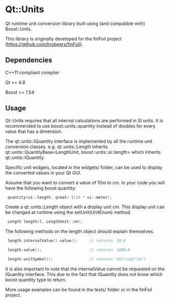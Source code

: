 Qt::Units
=========

Qt runtime unit conversion library built using (and compatible with) Boost::Units.

This library is originally developed for the finFoil project (https://github.com/hrobeers/finFoil).


## Dependencies

C++11 compliant compiler

Qt >= 4.8

Boost >= 1.54


## Usage

Qt::Units requires that all internal calculations are performed in SI units.
It is recommended to use boost::units::quantity<T> instead of doubles for every value that has a dimension.

The qt::units::IQuantity interface is implemented by all the runtime unit conversion classes.
e.g. qt::units::Length inherits qt::units::QuantityBase<LengthUnit, boost::units::si::length> which inherits qt::units::IQuantity.

Specific unit widgets, located in the widgets/ folder, can be used to display the converted values in your Qt GUI.


Assume that you want to convert a value of 10m to cm.
In your code you will have the following boost quantity:

```C++
 quantity<si::length, qreal> l(10 * si::meter);
```

Create a qt::units::Length object with a display unit cm.
This display unit can be changed at runtime using the setUnit(UnitEnum) method.

```C++
 Length length(l, LengthUnit::cm);
```

The following methods on the length object should explain themselves.

```C++
 length.internalValue().value();     // returns: 10.0

 length.value();                     // returns: 1000.0

 length.unitSymbol();                // returns: QString("cm")
```

It is also important to note that the internalValue cannot be requested on the IQuantity interface.
This due to the fact that IQuantity does not know which boost quantity type to return.


More usage examples can be found in the tests/ folder or in the finFoil project.
